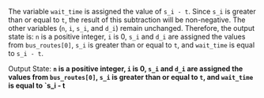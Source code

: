 The variable `wait_time` is assigned the value of `s_i - t`. Since `s_i` is greater than or equal to `t`, the result of this subtraction will be non-negative. The other variables (`n`, `i`, `s_i`, and `d_i`) remain unchanged. Therefore, the output state is: `n` is a positive integer, `i` is 0, `s_i` and `d_i` are assigned the values from `bus_routes[0]`, `s_i` is greater than or equal to `t`, and `wait_time` is equal to `s_i - t`.

Output State: **`n` is a positive integer, `i` is 0, `s_i` and `d_i` are assigned the values from `bus_routes[0]`, `s_i` is greater than or equal to `t`, and `wait_time` is equal to `s_i - t**